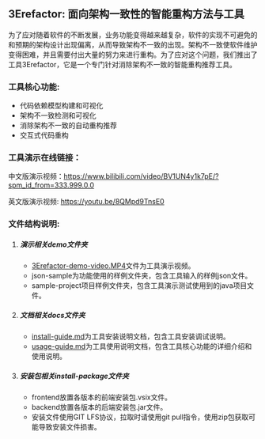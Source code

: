 ## 3Erefactor: 面向架构一致性的智能重构方法与工具

为了应对随着软件的不断发展，业务功能变得越来越复杂，软件的实现不可避免的和预期的架构设计出现偏离，从而导致架构不一致的出现。架构不一致使软件维护变得困难，并且需要付出大量的努力来进行重构。为了应对这个问题，我们推出了工具3Erefactor，它是一个专门针对消除架构不一致的智能重构推荐工具。

 ### 工具核心功能:

   - 代码依赖模型构建和可视化
   - 架构不一致检测和可视化
   - 消除架构不一致的自动重构推荐
   - 交互式代码重构


### 工具演示在线链接：
   中文版演示视频：https://www.bilibili.com/video/BV1UN4y1k7pE/?spm_id_from=333.999.0.0

   英文版演示视频: https://youtu.be/8QMpd9TnsE0

### 文件结构说明:

   1. ##### 演示相关demo文件夹
      - [3Erefactor-demo-video.MP4](./demo/3Erefactor-demo-video.mp4)文件为工具演示视频。
      - json-sample为功能使用的样例文件夹，包含工具输入的样例json文件。
      - sample-project项目样例文件夹，包含工具演示测试使用到的java项目文件。

   2. ##### 文档相关docs文件夹

      - [install-guide.md](./docs/install-guide.md)为工具安装说明文档，包含工具安装调试说明。
      - [usage-guide.md](./docs/usage-guide.md)为工具使用说明文档，包含工具核心功能的详细介绍和使用说明。

   3. ##### 安装包相关install-package文件夹
      - frontend放置各版本的前端安装包.vsix文件。
      - backend放置各版本的后端安装包.jar文件。
      - 安装文件使用GIT LFS协议，拉取时请使用git pull指令，使用zip包获取可能导致安装文件损害。

